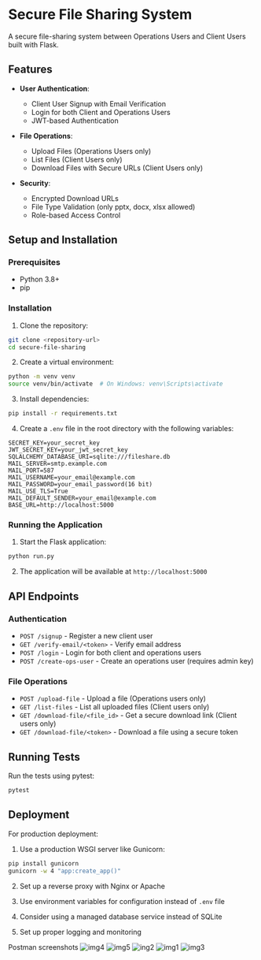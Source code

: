 # Secure File Sharing System

A secure file-sharing system between Operations Users and Client Users built with Flask.

## Features

- **User Authentication**:

  - Client User Signup with Email Verification
  - Login for both Client and Operations Users
  - JWT-based Authentication

- **File Operations**:

  - Upload Files (Operations Users only)
  - List Files (Client Users only)
  - Download Files with Secure URLs (Client Users only)

- **Security**:
  - Encrypted Download URLs
  - File Type Validation (only pptx, docx, xlsx allowed)
  - Role-based Access Control

## Setup and Installation

### Prerequisites

- Python 3.8+
- pip

### Installation

1. Clone the repository:

```bash
git clone <repository-url>
cd secure-file-sharing
```

2. Create a virtual environment:

```bash
python -m venv venv
source venv/bin/activate  # On Windows: venv\Scripts\activate
```

3. Install dependencies:

```bash
pip install -r requirements.txt
```

4. Create a `.env` file in the root directory with the following variables:

```
SECRET_KEY=your_secret_key
JWT_SECRET_KEY=your_jwt_secret_key
SQLALCHEMY_DATABASE_URI=sqlite:///fileshare.db
MAIL_SERVER=smtp.example.com
MAIL_PORT=587
MAIL_USERNAME=your_email@example.com
MAIL_PASSWORD=your_email_password(16 bit)
MAIL_USE_TLS=True
MAIL_DEFAULT_SENDER=your_email@example.com
BASE_URL=http://localhost:5000
```

### Running the Application

1. Start the Flask application:

```bash
python run.py
```

2. The application will be available at `http://localhost:5000`

## API Endpoints

### Authentication

- `POST /signup` - Register a new client user
- `GET /verify-email/<token>` - Verify email address
- `POST /login` - Login for both client and operations users
- `POST /create-ops-user` - Create an operations user (requires admin key)

### File Operations

- `POST /upload-file` - Upload a file (Operations users only)
- `GET /list-files` - List all uploaded files (Client users only)
- `GET /download-file/<file_id>` - Get a secure download link (Client users only)
- `GET /download-file/<token>` - Download a file using a secure token

## Running Tests

Run the tests using pytest:

```bash
pytest
```

## Deployment

For production deployment:

1. Use a production WSGI server like Gunicorn:

```bash
pip install gunicorn
gunicorn -w 4 "app:create_app()"
```

2. Set up a reverse proxy with Nginx or Apache

3. Use environment variables for configuration instead of `.env` file

4. Consider using a managed database service instead of SQLite

5. Set up proper logging and monitoring

Postman screenshots
![img4](https://github.com/user-attachments/assets/1eabfcc5-8c2f-4e05-8d69-708059bdf851)
![img5](https://github.com/user-attachments/assets/21b5d08e-30b1-4300-be8c-05e7d802a7c3)
![ing2](https://github.com/user-attachments/assets/662f2f0d-6b8d-4069-86b6-498e7d7087ef)
![img1](https://github.com/user-attachments/assets/6cf29e8a-3b6c-4aca-949e-c7e84899ea18)
![img3](https://github.com/user-attachments/assets/59da9765-3d81-4d69-99cd-89c910086902)


